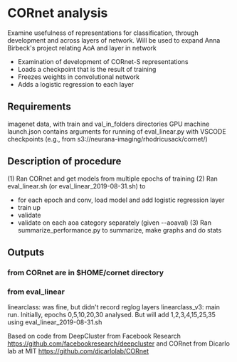 # CORnet analysis

Examine usefulness of representations for classification, through development and across layers of network.
Will be used to expand Anna Birbeck's project relating AoA and layer in network

* Examination of development of CORnet-S representations
* Loads a checkpoint that is the result of training
* Freezes weights in convolutional network
* Adds a logistic regression to each layer

## Requirements

imagenet data, with train and val_in_folders directories
GPU machine
launch.json contains arguments for running of eval_linear.py with VSCODE
checkpoints (e.g., from s3://neurana-imaging/rhodricusack/cornet/)

## Description of procedure
(1) Ran CORnet and get models from multiple epochs of training
(2) Ran eval_linear.sh (or eval_linear_2019-08-31.sh) to 
* for each epoch and conv, load model and add logistic regression layer
* train up
* validate
* validate on each aoa category separately (given --aoaval)
(3) Ran summarize_performance.py to summarize, make graphs and do stats

## Outputs
### from CORnet are in $HOME/cornet directory 
### from eval_linear
linearclass: was fine, but didn't record reglog layers
linearclass_v3: main run. Initially, epochs 0,5,10,20,30 analysed. But will add 1,2,3,4,15,25,35 using eval_linear_2019-08-31.sh

Based on code from  DeepCluster from Facebook Research https://github.com/facebookresearch/deepcluster
and CORnet from Dicarlo lab at MIT https://github.com/dicarlolab/CORnet



